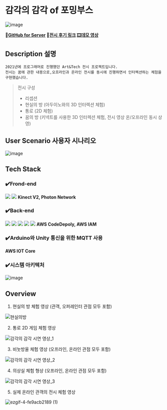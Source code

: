 # 감각의 감각 of 포밍부스
![image](https://github.com/sleesm/formingbooth_server/assets/60386794/905b44d1-80d4-46a1-a7ed-f2683c9e13db)

**👀[GitHub for Server](https://github.com/sleesm/formingbooth_server) 🎫[전시 후기 링크](https://blog.naver.com/mcstkorea/222657513913) [🎞데모 영상](https://drive.google.com/file/d/1HkgTcK1xlQUSm-HCfS_ZdAio7njVT3hm/view?usp=sharing)**


## Description 설명
```
2021년에 프로그래머로 진행했던 Art&Tech 전시 프로젝트입니다.
전시는 꿈에 관한 내용으로,오프라인과 온라인 전시를 동시에 진행하면서 인터렉션하는 체험을 구현했습니다.
```
> 전시 구성
> - 리셉션
> - 현실의 방 (아두이노와의 3D 인터렉션 체험)
> - 통로 (2D 체험)
> - 꿈의 방 (키넥트를 사용한 3D 인터렉션 체험, 전시 영상 온/오프라인 동시 상영)

## User Scenario 사용자 시나리오

![image](https://github.com/sleesm/FormingBoothForServer/assets/60386794/59a2cbb7-2cab-47d4-a3d0-6f175350e991)

## Tech Stack
### ✔️Frond-end

<img src="https://img.shields.io/badge/Unity-black?style=for-the-badge&logo=unity&logoColor=white"> <img src="https://img.shields.io/badge/arduino-00878F?style=for-the-badge&logo=arduino&logoColor=white">
**Kinect V2, Photon Network**

### ✔️Back-end
<img src="https://img.shields.io/badge/node.js-339933?style=for-the-badge&logo=Node.js&logoColor=white"> <img src="https://img.shields.io/badge/mongoDB-47A248?style=for-the-badge&logo=MongoDB&logoColor=white">
<img src="https://img.shields.io/badge/amazon ec2-FF9900?style=for-the-badge&logo=amazonec2&logoColor=white"> <img src="https://img.shields.io/badge/amazon s3-569A31?style=for-the-badge&logo=amazons3&logoColor=white"> <img src="https://img.shields.io/badge/github actions-2088FF?style=for-the-badge&logo=githubactions&logoColor=white"> **AWS CodeDepoly, AWS IAM**

### ✔️Arduino와 Unity 통신을 위한 MQTT 사용
**AWS IOT Core**

### ✔️시스템 아키텍처

![image](https://github.com/sleesm/FormingBoothForServer/assets/60386794/628cf1e3-e3e6-4707-8d28-5519c82e211f)
## Overview 
1. 현실의 방 체험 영상 (관객, 오퍼레인터 관점 모두 포함)

![현실의방](https://github.com/sleesm/FormingBoothForServer/assets/60386794/4bd829b7-719c-4981-936c-5d92fb0907ad)

2. 통로 2D 게임 체험 영상

![감각의 감각 시연 영상_1](https://github.com/sleesm/FormingBoothForServer/assets/60386794/d9f10113-460f-4d97-a46c-d55e8e0c988b)

3. 비눗방울 체험 영상 (오프라인, 온라인 관점 모두 포함)

![감각의 감각 시연 영상_2](https://github.com/sleesm/FormingBoothForServer/assets/60386794/2e81b60c-8d78-44ce-8275-332496a71434)

4. 의상실 체험 형상 (오프라인, 온라인 관점 모두 포함)

![감각의 감각 시연 영상_3](https://github.com/sleesm/FormingBoothForServer/assets/60386794/18c7402d-e817-4a25-b612-f134dda2ef42)

5. 실제 온라인 관객의 전시 체험 영상

![ezgif-4-fe9acb2189 (1)](https://github.com/sleesm/FormingBoothForServer/assets/60386794/6ea76314-8bf4-4929-b8d1-7ebd090c07cd)

